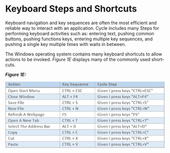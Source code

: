 # Keyboard Steps and Shortcuts

Keyboard navigation and key sequences are often the most efficient and reliable way to interact with an application. Cycle includes many Steps for performing keyboard activities such as: entering text, pushing common buttons, pushing functions keys, entering multiple key sequences, and pushing a single key multiple times with waits in between.

The Windows operating system contains many keyboard shortcuts to allow actions to be invoked. *Figure 1E* displays many of the commonly used short-cuts. 

***Figure 1E:***

![](figure1e.png)